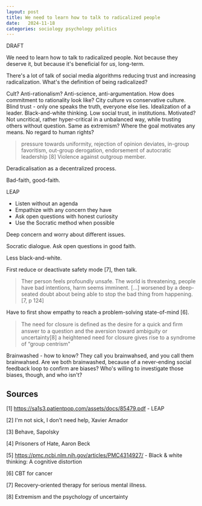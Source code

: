 ```yaml
---
layout: post
title: We need to learn how to talk to radicalized people
date:   2024-11-18
categories: sociology psychology politics
---
```


DRAFT

We need to learn how to talk to radicalized people. Not because they deserve it, but because it's beneficial for _us_, long-term.

There's a lot of talk of social media algorithms reducing trust and increasing radicalization. What's the definition of being radicalized?

Cult?
Anti-rationalism? Anti-science, anti-argumentation.
How does commitment to rationality look like?
City culture vs conservative culture.
Blind trust - only one speaks the truth, everyone else lies.
Idealization of a leader.
Black-and-white thinking.
Low social trust, in institutions. Motivated? Not uncritical, rather hyper-critical in a unbalanced way, while trusting others without question.
Same as extremism? Where the goal motivates any means.
No regard to human rights?

> pressure towards uniformity, rejection of opinion deviates, in-group favoritism, out-group derogation, endorsement of autocratic leadership [8]
> Violence against outgroup member.

Deradicalisation as a decentralized process.

Bad-faith, good-faith.

LEAP

* Listen without an agenda
* Empathize with any concern they have
* Ask open questions with honest curiosity
* Use the Socratic method when possible

Deep concern and worry about different issues.

Socratic dialogue. Ask open questions in good faith.

Less black-and-white.

First reduce or deactivate safety mode [7], then talk.

> Ther person feels profoundly unsafe. The world is threatening, people have bad intentions, harm seems imminent. [...] worsened by a deep-seated doubt about being able to stop the bad thing from happening. [7, p 124]

Have to first show empathy to reach a problem-solving state-of-mind [6].

> The need for closure is deﬁned as the desire for a quick and ﬁrm answer to a question and the aversion toward ambiguity or uncertainty[8]
> a heightened need for closure gives rise to a syndrome of “group centrism"

Brainwashed - how to know? They call you brainwahsed, and you call them brainwahsed. Are we both brainwashed, because of a never-ending social feedback loop to confirm are biases? Who's willing to investigate those biases, though, and who isn't?

## Sources

[1] https://sa1s3.patientpop.com/assets/docs/85479.pdf - LEAP

[2] I'm not sick, I don't need help, Xavier Amador

[3] Behave, Sapolsky

[4] Prisoners of Hate, Aaron Beck

[5] https://pmc.ncbi.nlm.nih.gov/articles/PMC4314927/ - Black & white thinking: A cognitive distortion

[6] CBT for cancer

[7] Recovery-oriented therapy for serious mental illness.

[8] Extremism and the psychology of uncertainty
